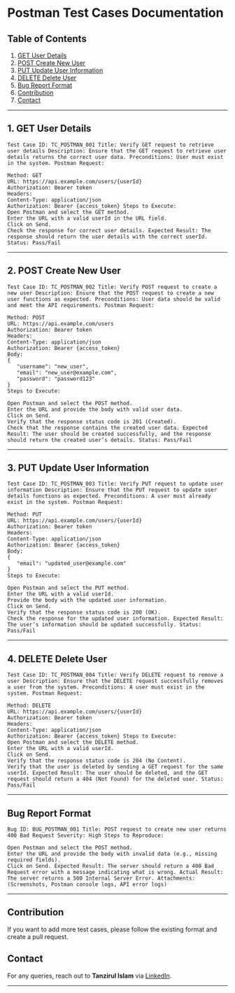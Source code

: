 # Postman Test Cases Documentation

## Table of Contents
1. [GET User Details](#get-user-details)
2. [POST Create New User](#post-create-new-user)
3. [PUT Update User Information](#put-update-user-information)
4. [DELETE Delete User](#delete-delete-user)
5. [Bug Report Format](#bug-report-format)
6. [Contribution](#contribution)
7. [Contact](#contact)

---

## **1. GET User Details**
```
Test Case ID: TC_POSTMAN_001 Title: Verify GET request to retrieve user details Description: Ensure that the GET request to retrieve user details returns the correct user data. Preconditions: User must exist in the system. Postman Request:

Method: GET
URL: https://api.example.com/users/{userId}
Authorization: Bearer token
Headers:
Content-Type: application/json
Authorization: Bearer {access_token} Steps to Execute:
Open Postman and select the GET method.
Enter the URL with a valid userId in the URL field.
Click on Send.
Check the response for correct user details. Expected Result: The response should return the user details with the correct userId. Status: Pass/Fail
```
---

## **2. POST Create New User**
```
Test Case ID: TC_POSTMAN_002 Title: Verify POST request to create a new user Description: Ensure that the POST request to create a new user functions as expected. Preconditions: User data should be valid and meet the API requirements. Postman Request:

Method: POST
URL: https://api.example.com/users
Authorization: Bearer token
Headers:
Content-Type: application/json
Authorization: Bearer {access_token}
Body:
{
   "username": "new_user",
   "email": "new_user@example.com",
   "password": "password123"
}
Steps to Execute:

Open Postman and select the POST method.
Enter the URL and provide the body with valid user data.
Click on Send.
Verify that the response status code is 201 (Created).
Check that the response contains the created user data. Expected Result: The user should be created successfully, and the response should return the created user’s details. Status: Pass/Fail
```
---

## **3. PUT Update User Information**
```
Test Case ID: TC_POSTMAN_003 Title: Verify PUT request to update user information Description: Ensure that the PUT request to update user details functions as expected. Preconditions: A user must already exist in the system. Postman Request:

Method: PUT
URL: https://api.example.com/users/{userId}
Authorization: Bearer token
Headers:
Content-Type: application/json
Authorization: Bearer {access_token}
Body:
{
   "email": "updated_user@example.com"
}
Steps to Execute:

Open Postman and select the PUT method.
Enter the URL with a valid userId.
Provide the body with the updated user information.
Click on Send.
Verify that the response status code is 200 (OK).
Check the response for the updated user information. Expected Result: The user’s information should be updated successfully. Status: Pass/Fail
```
---

## **4. DELETE Delete User**
```
Test Case ID: TC_POSTMAN_004 Title: Verify DELETE request to remove a user Description: Ensure that the DELETE request successfully removes a user from the system. Preconditions: A user must exist in the system. Postman Request:

Method: DELETE
URL: https://api.example.com/users/{userId}
Authorization: Bearer token
Headers:
Content-Type: application/json
Authorization: Bearer {access_token} Steps to Execute:
Open Postman and select the DELETE method.
Enter the URL with a valid userId.
Click on Send.
Verify that the response status code is 204 (No Content).
Verify that the user is deleted by sending a GET request for the same userId. Expected Result: The user should be deleted, and the GET request should return a 404 (Not Found) for the deleted user. Status: Pass/Fail
```
---

## **Bug Report Format**
```
Bug ID: BUG_POSTMAN_001 Title: POST request to create new user returns 400 Bad Request Severity: High Steps to Reproduce:

Open Postman and select the POST method.
Enter the URL and provide the body with invalid data (e.g., missing required fields).
Click on Send. Expected Result: The server should return a 400 Bad Request error with a message indicating what is wrong. Actual Result: The server returns a 500 Internal Server Error. Attachments: (Screenshots, Postman console logs, API error logs)
```
---

## **Contribution**

If you want to add more test cases, please follow the existing format and create a pull request.

## **Contact**

For any queries, reach out to **Tanzirul Islam** via [LinkedIn](https://LinkedIn.com/in/tanzirulshafin).

---
